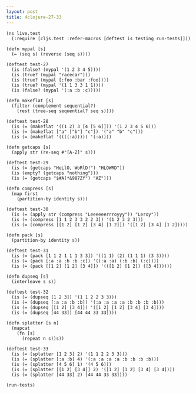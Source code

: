 ```yaml
---
layout: post
title: 4clojure-27-33
---
```


<pre><code class="language-klipse">(ns live.test
  (:require [cljs.test :refer-macros [deftest is testing run-tests]]))
  
(defn mypal [s]
  (= (seq s) (reverse (seq s))))

(deftest test-27
  (is (false? (mypal '(1 2 3 4 5))))
  (is (true? (mypal "racecar")))
  (is (true? (mypal [:foo :bar :foo])))
  (is (true? (mypal '(1 1 3 3 1 1))))
  (is (false? (mypal '(:a :b :c)))))

(defn makeflat [s]
  (filter (complement sequential?)
    (rest (tree-seq sequential? seq s))))

(deftest test-28
  (is (= (makeflat '((1 2) 3 [4 [5 6]])) '(1 2 3 4 5 6)))
  (is (= (makeflat ["a" ["b"] "c"]) '("a" "b" "c")))
  (is (= (makeflat '((((:a))))) '(:a))))

(defn getcaps [s]
  (apply str (re-seq #"[A-Z]" s)))

(deftest test-29
  (is (= (getcaps "HeLlO, WoRlD!") "HLOWRD"))
  (is (empty? (getcaps "nothing")))
  (is (= (getcaps "$#A(*&987Zf") "AZ")))

(defn compress [s]
  (map first
    (partition-by identity s)))

(deftest test-30
  (is (= (apply str (compress "Leeeeeerrroyyy")) "Leroy"))
  (is (= (compress [1 1 2 3 3 2 2 3]) '(1 2 3 2 3)))
  (is (= (compress [[1 2] [1 2] [3 4] [1 2]]) '([1 2] [3 4] [1 2]))))
  
(defn pack [s]
  (partition-by identity s))

(deftest test-31
  (is (= (pack [1 1 2 1 1 1 3 3]) '((1 1) (2) (1 1 1) (3 3))))
  (is (= (pack [:a :a :b :b :c]) '((:a :a) (:b :b) (:c))))
  (is (= (pack [[1 2] [1 2] [3 4]]) '(([1 2] [1 2]) ([3 4])))))
  
(defn dupseq [s]
  (interleave s s))

(deftest test-32
  (is (= (dupseq [1 2 3]) '(1 1 2 2 3 3)))
  (is (= (dupseq [:a :a :b :b]) '(:a :a :a :a :b :b :b :b)))
  (is (= (dupseq [[1 2] [3 4]]) '([1 2] [1 2] [3 4] [3 4])))
  (is (= (dupseq [44 33]) [44 44 33 33])))
  
(defn splatter [s n]
  (mapcat
    (fn [s]
      (repeat n s))s))

(deftest test-33
  (is (= (splatter [1 2 3] 2) '(1 1 2 2 3 3)))
  (is (= (splatter [:a :b] 4) '(:a :a :a :a :b :b :b :b)))
  (is (= (splatter [4 5 6] 1) '(4 5 6)))
  (is (= (splatter [[1 2] [3 4]] 2) '([1 2] [1 2] [3 4] [3 4])))
  (is (= (splatter [44 33] 2) [44 44 33 33])))

(run-tests)
</code></pre>
